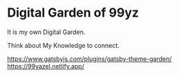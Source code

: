 # Digital Garden of 99yz

It is my own Digital Garden.

Think about My Knowledge to connect.

https://www.gatsbyjs.com/plugins/gatsby-theme-garden/
https://99yazel.netlify.app/
